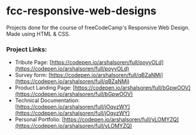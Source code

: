 # fcc-responsive-web-designs
Projects done for the course of freeCodeCamp's Responsive Web Design. Made using HTML & CSS.

### Project Links:
* Tribute Page: [https://codepen.io/arshalsoren/full/poyyOLd](https://codepen.io/arshalsoren/full/poyyOLd)
* Survey form: [https://codepen.io/arshalsoren/full/qBZaNMj](https://codepen.io/arshalsoren/full/qBZaNMj)
* Product Landing Page: [https://codepen.io/arshalsoren/full/bGpwOOV](https://codepen.io/arshalsoren/full/bGpwOOV)
* Technical Documentation: [https://codepen.io/arshalsoren/full/jOqyzWY](https://codepen.io/arshalsoren/full/jOqyzWY)
* Personal Portfolio: [https://codepen.io/arshalsoren/full/yLOMYZQ](https://codepen.io/arshalsoren/full/yLOMYZQ) 
